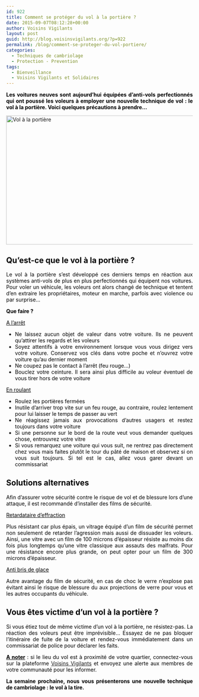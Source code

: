 ```yaml
---
id: 922
title: Comment se protéger du vol à la portière ?
date: 2015-09-07T08:12:28+00:00
author: Voisins Vigilants
layout: post
guid: http://blog.voisinsvigilants.org/?p=922
permalink: /blog/comment-se-proteger-du-vol-portiere/
categories:
  - Techniques de cambriolage
  - Protection - Prevention
tags:
  - Bienveillance
  - Voisins Vigilants et Solidaires
---
```

<p style="text-align: justify;">
  <span style="color: #000000;"><strong>Les voitures neuves sont aujourd’hui équipées d’anti-vols perfectionnés qui ont poussé les voleurs à employer une nouvelle technique de vol : le vol à la portière. Voici quelques précautions à prendre… </strong></span>
</p>

<p style="text-align: justify;">
  <a href="http://blog.voisinsvigilants.org/wp-content/uploads/2015/08/Vol-à-la-portière1.jpg"><img class="aligncenter  wp-image-923" src="http://blog.voisinsvigilants.org/wp-content/uploads/2015/08/Vol-à-la-portière1.jpg" alt="Vol à la portière" width="685" height="348" /></a>
</p>

<h2 style="text-align: justify;">
  <span style="color: #000000;"><strong>Qu’est-ce que le vol à la portière ?</strong></span>
</h2>

<p style="text-align: justify;">
  <span style="color: #000000;">Le vol à la portière s’est développé ces derniers temps en réaction aux systèmes anti-vols de plus en plus perfectionnés qui équipent nos voitures. Pour voler un véhicule, les voleurs ont alors changé de technique et tentent d’en extraire les propriétaires, moteur en marche, parfois avec violence ou par surprise…</span>
</p>

<p style="text-align: justify;">
  <span style="color: #000000;"><strong>Que faire ?</strong></span>
</p>

<p style="text-align: justify;">
  <span style="text-decoration: underline;"><span style="color: #000000; text-decoration: underline;">A l’arrêt</span></span>
</p>

<ul style="text-align: justify;">
  <li>
    <span style="color: #000000;">Ne laissez aucun objet de valeur dans votre voiture. Ils ne peuvent qu&rsquo;attirer les regards et les voleurs</span>
  </li>
  <li>
    <span style="color: #000000;">Soyez attentifs à votre environnement lorsque vous vous dirigez vers votre voiture. Conservez vos clés dans votre poche et n&rsquo;ouvrez votre voiture qu&rsquo;au dernier moment</span>
  </li>
  <li>
    <span style="color: #000000;">Ne coupez pas le contact à l&rsquo;arrêt (feu rouge&#8230;)</span>
  </li>
  <li>
    <span style="color: #000000;">Bouclez votre ceinture. Il sera ainsi plus difficile au voleur éventuel de vous tirer hors de votre voiture</span>
  </li>
</ul>

<p style="text-align: justify;">
  <span style="text-decoration: underline;"><span style="color: #000000; text-decoration: underline;">En roulant</span></span>
</p>

<ul style="text-align: justify;">
  <li>
    <span style="color: #000000;">Roulez les portières fermées</span>
  </li>
  <li>
    <span style="color: #000000;">Inutile d&rsquo;arriver trop vite sur un feu rouge, au contraire, roulez lentement pour lui laisser le temps de passer au vert</span>
  </li>
  <li>
    <span style="color: #000000;">Ne réagissez jamais aux provocations d&rsquo;autres usagers et restez toujours dans votre voiture</span>
  </li>
  <li>
    <span style="color: #000000;">Si une personne sur le bord de la route veut vous demander quelques chose, entrouvrez votre vitre</span>
  </li>
  <li>
    <span style="color: #000000;">Si vous remarquez une voiture qui vous suit, ne rentrez pas directement chez vous mais faites plutôt le tour du pâté de maison et observez si on vous suit toujours. Si tel est le cas, allez vous garer devant un commissariat</span>
  </li>
</ul>

<h2 style="text-align: justify;">
  <span style="color: #000000;"><strong>Solutions alternatives</strong></span>
</h2>

<p style="text-align: justify;">
  <span style="color: #000000;">Afin d’assurer votre sécurité contre le risque de vol et de blessure lors d’une attaque, il est recommandé d’installer des films de sécurité.</span>
</p>

<p style="text-align: justify;">
  <span style="text-decoration: underline;"><span style="color: #000000; text-decoration: underline;">Retardataire d’effraction</span></span>
</p>

<p style="text-align: justify;">
  <span style="color: #000000;">Plus résistant car plus épais, un vitrage équipé d’un film de sécurité permet non seulement de retarder l’agression mais aussi de dissuader les voleurs. Ainsi, une vitre avec un film de 100 microns d’épaisseur résiste au moins dix fois plus longtemps qu’une vitre classique aux assauts des malfrats. Pour une résistance encore plus grande, on peut opter pour un film de 300 microns d’épaisseur.</span>
</p>

<p style="text-align: justify;">
  <span style="text-decoration: underline;"><span style="color: #000000; text-decoration: underline;">Anti bris de glace</span></span>
</p>

<p style="text-align: justify;">
  <span style="color: #000000;">Autre avantage du film de sécurité, en cas de choc le verre n’explose pas évitant ainsi le risque de blessure du aux projections de verre pour vous et les autres occupants du véhicule.</span>
</p>

<h2 style="text-align: justify;">
  <span style="color: #000000;"><strong>Vous êtes victime d’un vol à la portière ?</strong></span>
</h2>

<p style="text-align: justify;">
  <span style="color: #000000;">Si vous étiez tout de même victime d’un vol à la portière, ne résistez-pas. La réaction des voleurs peut être imprévisible… Essayez de ne pas bloquer l’itinéraire de fuite de la voiture et rendez-vous immédiatement dans un commissariat de police pour déclarer les faits.</span>
</p>

<p style="text-align: justify;">
  <span style="color: #000000;"><span style="text-decoration: underline;"><strong>A noter</strong></span> : si le lieu du vol est à proximité de votre quartier, connectez-vous sur la plateforme <a href="http://www.voisinsvigilants.org">Voisins Vigilants</a> et envoyez une alerte aux membres de votre communauté pour les informer.</span>
</p>

<p style="text-align: justify;">
  <span style="color: #000000;"><strong>La semaine prochaine, nous vous présenterons une nouvelle technique de cambriolage : le vol à la tire. </strong></span>
</p>
